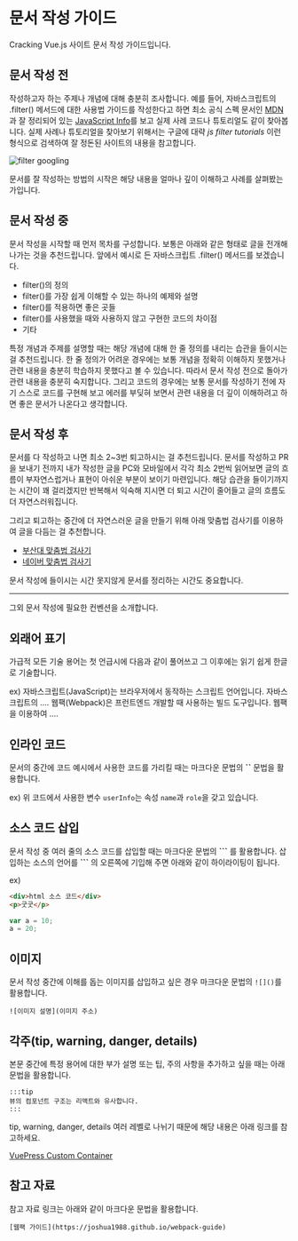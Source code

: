 # 문서 작성 가이드

Cracking Vue.js 사이트 문서 작성 가이드입니다.

## 문서 작성 전

작성하고자 하는 주제나 개념에 대해 충분히 조사합니다. 예를 들어, 자바스크립트의 .filter() 메서드에 대한 사용법 가이드를 작성한다고 하면 최소 공식 스펙 문서인 [MDN](https://developer.mozilla.org/en-US/docs/Web/JavaScript/Reference/Global_Objects/Array/filter)과 잘 정리되어 있는 [JavaScript Info](https://javascript.info/array-methods)를 보고 실제 사례 코드나 튜토리얼도 같이 찾아봅니다. 실제 사례나 튜토리얼을 찾아보기 위해서는 구글에 대략 *js filter tutorials* 이런 형식으로 검색하여 잘 정돈된 사이트의 내용을 참고합니다.

![filter googling](./../img/filter-googling.png)

문서를 잘 작성하는 방법의 시작은 해당 내용을 얼마나 깊이 이해하고 사례를 살펴봤는가입니다.

## 문서 작성 중

문서 작성을 시작할 때 먼저 목차를 구성합니다. 보통은 아래와 같은 형태로 글을 전개해 나가는 것을 추천드립니다. 앞에서 예시로 든 자바스크립트 .filter() 메서드를 보겠습니다.

- filter()의 정의
- filter()를 가장 쉽게 이해할 수 있는 하나의 예제와 설명
- filter()를 적용하면 좋은 곳들
- filter()를 사용했을 때와 사용하지 않고 구현한 코드의 차이점
- 기타

특정 개념과 주제를 설명할 때는 해당 개념에 대해 한 줄 정의를 내리는 습관을 들이시는 걸 추천드립니다. 한 줄 정의가 어려운 경우에는 보통 개념을 정확히 이해하지 못했거나 관련 내용을 충분히 학습하지 못했다고 볼 수 있습니다. 따라서 문서 작성 전으로 돌아가 관련 내용을 충분히 숙지합니다. 그리고 코드의 경우에는 보통 문서를 작성하기 전에 자기 스스로 코드를 구현해 보고 에러를 부딪혀 보면서 관련 내용을 더 깊이 이해하려고 하면 좋은 문서가 나온다고 생각합니다.

## 문서 작성 후

문서를 다 작성하고 나면 최소 2~3번 퇴고하시는 걸 추천드립니다. 문서를 작성하고 PR을 보내기 전까지 내가 작성한 글을 PC와 모바일에서 각각 최소 2번씩 읽어보면 글의 흐름이 부자연스럽거나 표현이 아쉬운 부분이 보이기 마련입니다. 해당 습관을 들이기까지는 시간이 꽤 걸리겠지만 반복해서 익숙해 지시면 더 퇴고 시간이 줄어들고 글의 흐름도 더 자연스러워집니다.

그리고 퇴고하는 중간에 더 자연스러운 글을 만들기 위해 아래 맞춤법 검사기를 이용하여 글을 다듬는 걸 추천합니다.

- [부산대 맞춤법 검사기](https://speller.cs.pusan.ac.kr/)
- [네이버 맞춤법 검사기](https://search.naver.com/search.naver?where=nexearch&sm=top_hty&fbm=0&ie=utf8&query=%EB%A7%9E%EC%B6%A4%EB%B2%95+%EA%B2%80%EC%82%AC%EA%B8%B0)

문서 작성에 들이시는 시간 못지않게 문서를 정리하는 시간도 중요합니다.

---

그외 문서 작성에 필요한 컨벤션을 소개합니다.

## 외래어 표기

가급적 모든 기술 용어는 첫 언급시에 다음과 같이 풀어쓰고 그 이후에는 읽기 쉽게 한글로 기술합니다.

ex)
자바스크립트(JavaScript)는 브라우저에서 동작하는 스크립트 언어입니다. 자바스크립트의 ....
웹팩(Webpack)은 프런트엔드 개발할 때 사용하는 빌드 도구입니다. 웹팩을 이용하여 ....

## 인라인 코드

문서의 중간에 코드 예시에서 사용한 코드를 가리킬 때는 마크다운 문법의 **``** 문법을 활용합니다.

ex) 위 코드에서 사용한 변수 `userInfo`는 속성 `name`과 `role`을 갖고 있습니다.

## 소스 코드 삽입

문서 작성 중 여러 줄의 소스 코드를 삽입할 때는 마크다운 문법의 <strong>\```</strong> 를 활용합니다. 삽입하는 소스의 언어를 <strong>\```</strong> 의 오른쪽에 기입해 주면 아래와 같이 하이라이팅이 됩니다.

ex)

```html
<div>html 소스 코드</div>
<p>굿굿</p>
```

```js
var a = 10;
a = 20;
```

## 이미지

문서 작성 중간에 이해를 돕는 이미지를 삽입하고 싶은 경우 마크다운 문법의 ```![]()```를 활용합니다.

```
![이미지 설명](이미지 주소)
```

## 각주(tip, warning, danger, details)

본문 중간에 특정 용어에 대한 부가 설명 또는 팁, 주의 사항을 추가하고 싶을 때는 아래 문법을 활용합니다.

```
:::tip
뷰의 컴포넌트 구조는 리액트와 유사합니다.
:::
```

tip, warning, danger, details 여러 레벨로 나뉘기 때문에 해당 내용은 아래 링크를 참고하세요.

[VuePress Custom Container](https://vuepress.vuejs.org/guide/markdown.html#custom-containers)

## 참고 자료

참고 자료 링크는 아래와 같이 마크다운 문법을 활용합니다.

```
[웹팩 가이드](https://joshua1988.github.io/webpack-guide)
```
